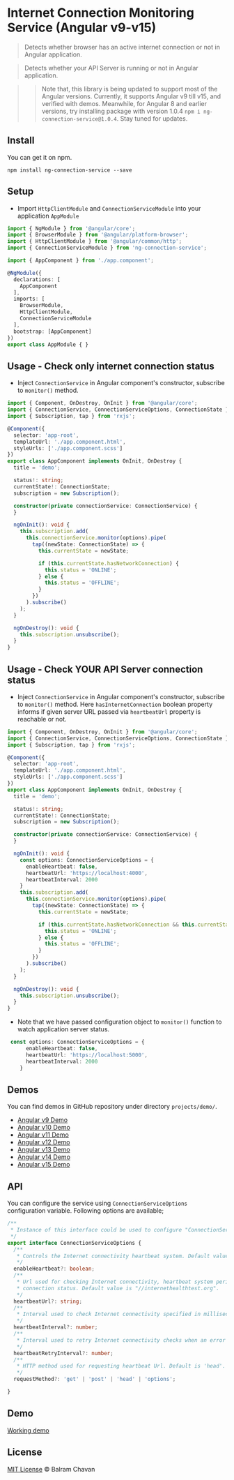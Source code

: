 # Internet Connection Monitoring Service (Angular v9-v15)

> Detects whether browser has an active internet connection or not in Angular application. 

> Detects whether your API Server is running or not in Angular application. 

>> Note that, this library is being updated to support most of the Angular versions. Currently, it supports Angular v9 till v15, and verified with demos. Meanwhile, for Angular 8 and earlier versions, try installing package with version 1.0.4 `npm i ng-connection-service@1.0.4`. Stay tuned for updates.


## Install

You can get it on npm.

```
npm install ng-connection-service --save
```

## Setup

*  Import `HttpClientModule` and `ConnectionServiceModule` into your application `AppModule`

```ts
import { NgModule } from '@angular/core';
import { BrowserModule } from '@angular/platform-browser';
import { HttpClientModule } from '@angular/common/http';
import { ConnectionServiceModule } from 'ng-connection-service';

import { AppComponent } from './app.component';

@NgModule({
  declarations: [
    AppComponent
  ],
  imports: [
    BrowserModule,
    HttpClientModule,
    ConnectionServiceModule
  ],
  bootstrap: [AppComponent]
})
export class AppModule { }

```

## Usage - Check only internet connection status
* Inject `ConnectionService` in Angular component's constructor, subscribe to `monitor()` method.


```ts
import { Component, OnDestroy, OnInit } from '@angular/core';
import { ConnectionService, ConnectionServiceOptions, ConnectionState } from 'ng-connection-service';
import { Subscription, tap } from 'rxjs';

@Component({
  selector: 'app-root',
  templateUrl: './app.component.html',
  styleUrls: ['./app.component.scss']
})
export class AppComponent implements OnInit, OnDestroy {
  title = 'demo';

  status!: string;
  currentState!: ConnectionState;
  subscription = new Subscription();

  constructor(private connectionService: ConnectionService) {
  }

  ngOnInit(): void {
    this.subscription.add(
      this.connectionService.monitor(options).pipe(
        tap((newState: ConnectionState) => {
          this.currentState = newState;

          if (this.currentState.hasNetworkConnection) {
            this.status = 'ONLINE';
          } else {
            this.status = 'OFFLINE';
          }
        })
      ).subscribe()
    );
  }

  ngOnDestroy(): void {
    this.subscription.unsubscribe();
  }
}

```

## Usage - Check YOUR API Server connection status

* Inject `ConnectionService` in Angular component's constructor, subscribe to `monitor()` method. Here `hasInternetConnection` boolean property informs if given server URL passed via `heartbeatUrl` property is reachable or not.


```ts
import { Component, OnDestroy, OnInit } from '@angular/core';
import { ConnectionService, ConnectionServiceOptions, ConnectionState } from 'ng-connection-service';
import { Subscription, tap } from 'rxjs';

@Component({
  selector: 'app-root',
  templateUrl: './app.component.html',
  styleUrls: ['./app.component.scss']
})
export class AppComponent implements OnInit, OnDestroy {
  title = 'demo';

  status!: string;
  currentState!: ConnectionState;
  subscription = new Subscription();

  constructor(private connectionService: ConnectionService) {
  }

  ngOnInit(): void {
    const options: ConnectionServiceOptions = {
      enableHeartbeat: false,
      heartbeatUrl: 'https://localhost:4000',
      heartbeatInterval: 2000
    }
    this.subscription.add(
      this.connectionService.monitor(options).pipe(
        tap((newState: ConnectionState) => {
          this.currentState = newState;

          if (this.currentState.hasNetworkConnection && this.currentState.hasInternetAccess) {
            this.status = 'ONLINE';
          } else {
            this.status = 'OFFLINE';
          }
        })
      ).subscribe()
    );
  }

  ngOnDestroy(): void {
    this.subscription.unsubscribe();
  }
}

```

* Note that we have passed configuration object to `monitor()` function to watch application server status.

```ts
 const options: ConnectionServiceOptions = {
      enableHeartbeat: false,
      heartbeatUrl: 'https://localhost:5000',
      heartbeatInterval: 2000
    }
```

## Demos

You can find demos in GitHub repository under directory `projects/demo/`.
* [Angular v9 Demo](https://github.com/ultrasonicsoft/ng-connection-service/tree/main/projects/demo/ng-connection-demo-v9)
* [Angular v10 Demo](https://github.com/ultrasonicsoft/ng-connection-service/tree/main/projects/demo/ng-connection-demo-v10)
* [Angular v11 Demo](https://github.com/ultrasonicsoft/ng-connection-service/tree/main/projects/demo/ng-connection-demo-v11)
* [Angular v12 Demo](https://github.com/ultrasonicsoft/ng-connection-service/tree/main/projects/demo/ng-connection-demo-v12)
* [Angular v13 Demo](https://github.com/ultrasonicsoft/ng-connection-service/tree/main/projects/demo/ng-connection-demo-v13)
* [Angular v14 Demo](https://github.com/ultrasonicsoft/ng-connection-service/tree/main/projects/demo/ng-connection-demo-v14)
* [Angular v15 Demo](https://github.com/ultrasonicsoft/ng-connection-service/tree/main/projects/demo/ng-connection-demo-v15)

## API

You can configure the service using `ConnectionServiceOptions` configuration variable. 
Following options are available;

```ts
/**
 * Instance of this interface could be used to configure "ConnectionService".
 */
export interface ConnectionServiceOptions {
  /**
   * Controls the Internet connectivity heartbeat system. Default value is 'true'.
   */
  enableHeartbeat?: boolean;
  /**
   * Url used for checking Internet connectivity, heartbeat system periodically makes "HEAD" requests to this URL to determine Internet
   * connection status. Default value is "//internethealthtest.org".
   */
  heartbeatUrl?: string;
  /**
   * Interval used to check Internet connectivity specified in milliseconds. Default value is "30000".
   */
  heartbeatInterval?: number;
  /**
   * Interval used to retry Internet connectivity checks when an error is detected (when no Internet connection). Default value is "1000".
   */
  heartbeatRetryInterval?: number;
  /**
   * HTTP method used for requesting heartbeat Url. Default is 'head'.
   */
  requestMethod?: 'get' | 'post' | 'head' | 'options';

}
```

## Demo

[Working demo](https://ng-connection-service-demo.surge.sh/)

## License

[MIT License](https://github.com/ultrasonicsoft/ng-connection-service/blob/master/LICENSE) © Balram Chavan
